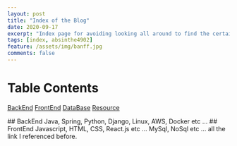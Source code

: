 ```yaml
---
layout: post 
title: "Index of the Blog"
date: 2020-09-17
excerpt: "Index page for avoiding looking all around to find the certain one."
tags: [index, absinthe4902]
feature: /assets/img/banff.jpg
comments: false
---
```


# Table Contents 
[BackEnd](#backend)
[FrontEnd](#frontend)
[DataBase](#database)
[Resource](#resource)

<a name="backend"/>
## BackEnd 
Java, Spring, Python, Django, Linux, AWS, Docker etc ... 

<a name="frontend"/>
## FrontEnd
Javascript, HTML, CSS, React.js etc ... 

<a name="database"/>
MySql, NoSql etc ... 

<a name="resource"/>
all the link I referenced before.
